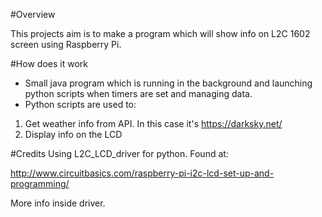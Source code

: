 #Overview

This projects aim is to make a program which will show info on L2C 1602 screen using Raspberry Pi.

#How does it work
* Small java program which is running in the background and launching python scripts when timers are set and managing data.
* Python scripts are used to: 
1) Get weather info from API. In this case it's https://darksky.net/
2) Display info on the LCD 


#Credits
Using L2C_LCD_driver for python. Found at:

http://www.circuitbasics.com/raspberry-pi-i2c-lcd-set-up-and-programming/

More info inside driver.